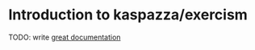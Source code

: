 # Introduction to kaspazza/exercism

TODO: write [great documentation](http://jacobian.org/writing/what-to-write/)
